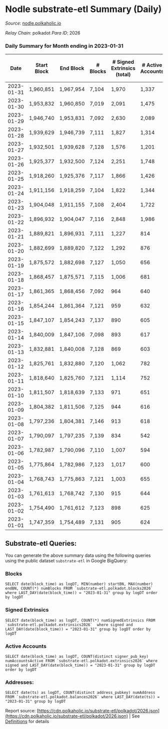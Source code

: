 # Nodle substrate-etl Summary (Daily)

_Source_: [nodle.polkaholic.io](https://nodle.polkaholic.io)

*Relay Chain*: polkadot
*Para ID*: 2026



### Daily Summary for Month ending in 2023-01-31


| Date | Start Block | End Block | # Blocks | # Signed Extrinsics (total) | # Active Accounts | # Passive | # New | # Addresses with Balances | # Events | # Transfers | # XCM Transfers In | # XCM Transfers Out |
| ---- | ----------- | --------- | -------- | --------------------------- | ----------------- | --------- | ----- | ------------------------- | -------- | ----------- | ------------------ | ------------------- |
| 2023-01-31 | 1,960,851 | 1,967,954 | 7,104  | 1,970 | 1,337 |  |  | 684,937 | 134,833 | 106,205  |   |   |
| 2023-01-30 | 1,953,832 | 1,960,850 | 7,019  | 2,091 | 1,475 |  |  | 684,104 | 134,315 | 104,566  |   |   |
| 2023-01-29 | 1,946,740 | 1,953,831 | 7,092  | 2,630 | 2,089 |  |  | 682,943 | 131,680 | 98,916  |   |   |
| 2023-01-28 | 1,939,629 | 1,946,739 | 7,111  | 1,827 | 1,314 |  |  | 682,062 | 123,755 | 95,091  |   |   |
| 2023-01-27 | 1,932,501 | 1,939,628 | 7,128  | 1,576 | 1,201 |  |  | 680,763 | 116,105 | 89,144  |   |   |
| 2023-01-26 | 1,925,377 | 1,932,500 | 7,124  | 2,251 | 1,748 |  |  | 679,592 | 115,575 | 83,569  |   |   |
| 2023-01-25 | 1,918,260 | 1,925,376 | 7,117  | 1,866 | 1,426 |  |  | 678,214 | 104,563 | 76,066  |   |   |
| 2023-01-24 | 1,911,156 | 1,918,259 | 7,104  | 1,822 | 1,344 |  |  | 677,219 | 105,544 | 77,296  |   |   |
| 2023-01-23 | 1,904,048 | 1,911,155 | 7,108  | 2,404 | 1,722 |  |  | 676,201 | 112,717 | 79,628  |   |   |
| 2023-01-22 | 1,896,932 | 1,904,047 | 7,116  | 2,848 | 1,986 |  |  | 674,775 | 113,331 | 76,704  |   |   |
| 2023-01-21 | 1,889,821 | 1,896,931 | 7,111  | 1,227 | 814 |  |  | 672,948 | 96,626 | 72,800  |   |   |
| 2023-01-20 | 1,882,699 | 1,889,820 | 7,122  | 1,292 | 876 |  |  | 672,190 | 101,058 | 77,213  |   |   |
| 2023-01-19 | 1,875,572 | 1,882,698 | 7,127  | 1,050 | 656 |  |  | 671,603 | 100,560 | 78,309  |   |   |
| 2023-01-18 | 1,868,457 | 1,875,571 | 7,115  | 1,006 | 681 |  |  | 671,024 | 100,649 | 78,841  |   |   |
| 2023-01-17 | 1,861,365 | 1,868,456 | 7,092  | 964 | 640 |  |  | 670,441 | 100,405 | 79,029  |   |   |
| 2023-01-16 | 1,854,244 | 1,861,364 | 7,121  | 959 | 632 |  |  | 669,910 | 100,576 | 79,168  |   |   |
| 2023-01-15 | 1,847,107 | 1,854,243 | 7,137  | 890 | 605 |  |  | 669,428 | 95,969 | 75,082  |   |   |
| 2023-01-14 | 1,840,009 | 1,847,106 | 7,098  | 893 | 617 |  |  | 668,941 | 95,089 | 74,284  |   |   |
| 2023-01-13 | 1,832,881 | 1,840,008 | 7,128  | 869 | 603 |  |  | 668,494 | 97,203 | 76,355  |   |   |
| 2023-01-12 | 1,825,761 | 1,832,880 | 7,120  | 1,062 | 782 |  |  | 667,954 | 101,588 | 78,455  |   |   |
| 2023-01-11 | 1,818,640 | 1,825,760 | 7,121  | 1,114 | 752 |  |  | 667,310 | 101,484 | 79,141  |   |   |
| 2023-01-10 | 1,811,507 | 1,818,639 | 7,133  | 971 | 651 |  |  | 666,895 | 99,813 | 78,541  |   |   |
| 2023-01-09 | 1,804,382 | 1,811,506 | 7,125  | 944 | 616 |  |  | 666,501 | 97,568 | 76,217  |   |   |
| 2023-01-08 | 1,797,236 | 1,804,381 | 7,146  | 913 | 618 |  |  | 666,129 | 94,572 | 73,322  |   |   |
| 2023-01-07 | 1,790,097 | 1,797,235 | 7,139  | 834 | 542 |  |  | 665,660 | 94,554 | 73,964  |   |   |
| 2023-01-06 | 1,782,987 | 1,790,096 | 7,110  | 1,007 | 594 |  |  | 665,247 | 97,435 | 75,604  |   |   |
| 2023-01-05 | 1,775,864 | 1,782,986 | 7,123  | 1,017 | 600 |  |  | 664,755 | 95,891 | 74,018  |   |   |
| 2023-01-04 | 1,768,743 | 1,775,863 | 7,121  | 1,003 | 655 |  |  | 664,266 | 97,465 | 75,686  |   |   |
| 2023-01-03 | 1,761,613 | 1,768,742 | 7,130  | 915 | 644 |  |  | 663,825 | 95,759 | 74,757  |   |   |
| 2023-01-02 | 1,754,490 | 1,761,612 | 7,123  | 898 | 625 |  |  | 663,408 | 92,283 | 71,389  |   |   |
| 2023-01-01 | 1,747,359 | 1,754,489 | 7,131  | 905 | 624 |  |  | 662,984 | 89,229 | 68,318  |   |   |

## Substrate-etl Queries:
You can generate the above summary data using the following queries using the public dataset `substrate-etl` in Google BigQuery:


### Blocks
```
SELECT date(block_time) as logDT, MIN(number) startBN, MAX(number) endBN, COUNT(*) numBlocks FROM `substrate-etl.polkadot.blocks2026`  where LAST_DAY(date(block_time)) = "2023-01-31" group by logDT order by logDT
```


### Signed Extrinsics
```
SELECT date(block_time) as logDT, COUNT(*) numSignedExtrinsics FROM `substrate-etl.polkadot.extrinsics2026`  where signed and LAST_DAY(date(block_time)) = "2023-01-31" group by logDT order by logDT
```


### Active Accounts
```
SELECT date(block_time) as logDT, COUNT(distinct signer_pub_key) numAccountsActive FROM `substrate-etl.polkadot.extrinsics2026` where signed and LAST_DAY(date(block_time)) = "2023-01-31" group by logDT order by logDT
```


### Addresses:
```
SELECT date(ts) as logDT, COUNT(distinct address_pubkey) numAddress FROM `substrate-etl.polkadot.balances2026` where LAST_DAY(date(ts)) = "2023-01-31" group by logDT
```



Report source: [https://cdn.polkaholic.io/substrate-etl/polkadot/2026.json](https://cdn.polkaholic.io/substrate-etl/polkadot/2026.json) | See [Definitions](/DEFINITIONS.md) for details
